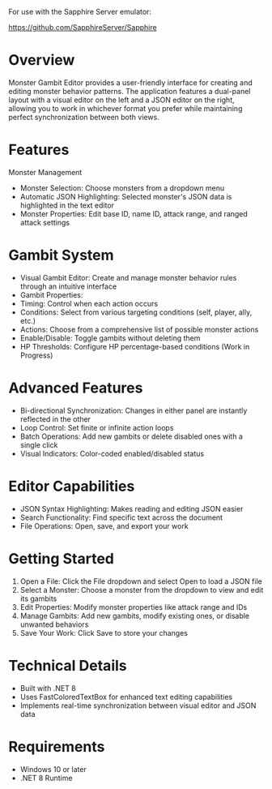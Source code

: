 For use with the Sapphire Server emulator:

https://github.com/SapphireServer/Sapphire

# Overview
Monster Gambit Editor provides a user-friendly interface for creating and editing monster behavior patterns. 
The application features a dual-panel layout with a visual editor on the left and a JSON editor on the right, allowing you to work in whichever format you prefer while maintaining perfect synchronization between both views.

# Features
Monster Management
-	Monster Selection: Choose monsters from a dropdown menu
-	Automatic JSON Highlighting: Selected monster's JSON data is highlighted in the text editor
-	Monster Properties: Edit base ID, name ID, attack range, and ranged attack settings

# Gambit System
-	Visual Gambit Editor: Create and manage monster behavior rules through an intuitive interface
-	Gambit Properties:
-	Timing: Control when each action occurs
-	Conditions: Select from various targeting conditions (self, player, ally, etc.)
-	Actions: Choose from a comprehensive list of possible monster actions
-	Enable/Disable: Toggle gambits without deleting them
-	HP Thresholds: Configure HP percentage-based conditions (Work in Progress)
	 
# Advanced Features
-	Bi-directional Synchronization: Changes in either panel are instantly reflected in the other
-	Loop Control: Set finite or infinite action loops
-	Batch Operations: Add new gambits or delete disabled ones with a single click
-	Visual Indicators: Color-coded enabled/disabled status

# Editor Capabilities
-	JSON Syntax Highlighting: Makes reading and editing JSON easier
-	Search Functionality: Find specific text across the document
-	File Operations: Open, save, and export your work

# Getting Started
1.	Open a File: Click the File dropdown and select Open to load a JSON file
2.	Select a Monster: Choose a monster from the dropdown to view and edit its gambits
3.	Edit Properties: Modify monster properties like attack range and IDs
4.	Manage Gambits: Add new gambits, modify existing ones, or disable unwanted behaviors
5.	Save Your Work: Click Save to store your changes

# Technical Details
-	Built with .NET 8
-	Uses FastColoredTextBox for enhanced text editing capabilities
-	Implements real-time synchronization between visual editor and JSON data

# Requirements
-	Windows 10 or later
-	.NET 8 Runtime